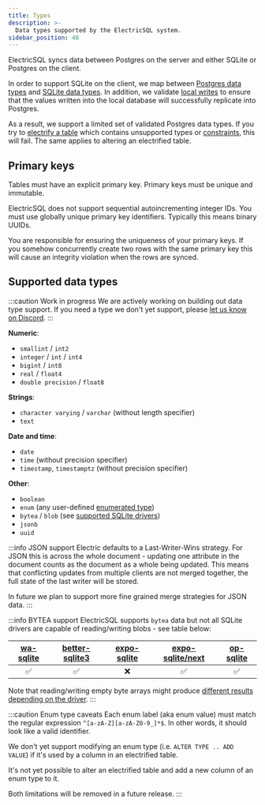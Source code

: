 ```yaml
---
title: Types
description: >-
  Data types supported by the ElectricSQL system.
sidebar_position: 40
---
```


ElectricSQL syncs data between Postgres on the server and either SQLite or Postgres on the client.

In order to support SQLite on the client, we map between [Postgres data types](https://www.postgresql.org/docs/current/datatype.html) and [SQLite data types](https://www.sqlite.org/datatype3.html). In addition, we validate [local writes](../../reference/architecture.md#local-writes) to ensure that the values written into the local database will successfully replicate into Postgres.

As a result, we support a limited set of validated Postgres data types. If you try to [electrify a table](./electrification.md) which contains unsupported types or [constraints](./constraints.md), this will fail. The same applies to altering an electrified table.

## Primary keys

Tables must have an explicit primary key. Primary keys must be unique and immutable.

ElectricSQL does not support sequential autoincrementing integer IDs. You must use globally unique primary key identifiers. Typically this means binary UUIDs.

You are responsible for ensuring the uniqueness of your primary keys. If you somehow concurrently create two rows with the same primary key this will cause an integrity violation when the rows are synced.

## Supported data types

:::caution Work in progress
We are actively working on building out data type support. If you need a type we don't yet support, please [let us know on Discord](https://discord.electric-sql.com).
:::

**Numeric**:

- `smallint` / `int2`
- `integer` / `int` / `int4`
- `bigint` / `int8`
- `real` / `float4`
- `double precision` / `float8`

**Strings**:

- `character varying` / `varchar` (without length specifier)
- `text`

**Date and time**:

- `date`
- `time` (without precision specifier)
- `timestamp`, `timestamptz` (without precision specifier)

**Other**:

- `boolean`
- `enum` (any user-defined [enumerated type](https://www.postgresql.org/docs/current/datatype-enum.html))
- `bytea` / `blob` (see [supported SQLite drivers](#bytea-driver-support))
- `jsonb`
- `uuid`

:::info JSON support
Electric defaults to a Last-Writer-Wins strategy. For JSON this is across the whole document - updating one attribute in the document counts as the document as a whole being updated. This means that conflicting updates from multiple clients are not merged together, the full state of the last writer will be stored.

In future we plan to support more fine grained merge strategies for JSON data.
:::

:::info BYTEA support <a name="bytea-driver-support"></a>
ElectricSQL supports `bytea` data but not all SQLite drivers are capable of reading/writing blobs - see table below:

| [wa-sqlite](../../integrations/drivers/web/wa-sqlite.md) | [better-sqlite3](../../integrations/drivers/server/better-sqlite3.md) | [expo-sqlite](../../integrations/drivers/mobile/expo.md?usage=expo-sqlite) | [expo-sqlite/next](../../integrations/drivers/mobile/expo.md?usage=expo-sqlite-next)| [op-sqlite](../../integrations/drivers/mobile/react-native.md) |
|:---------:|:--------------:|:-----------:|:----------------:|:---------:|
| ✅︎       | ✅︎             | ❌          | ✅︎              | ✅︎        |

Note that reading/writing empty byte arrays might produce [different results depending on the driver](https://github.com/electric-sql/electric/pull/1156).
:::

:::caution Enum type caveats
Each enum label (aka enum value) must match the regular expression `^[a-zA-Z][a-zA-Z0-9_]*$`. In other words, it should look like a valid identifier.

We don't yet support modifying an enum type (i.e. `ALTER TYPE .. ADD VALUE`) if it's used by a column in an electrified table.

It's not yet possible to alter an electrified table and add a new column of an enum type to it.

Both limitations will be removed in a future release.
:::
